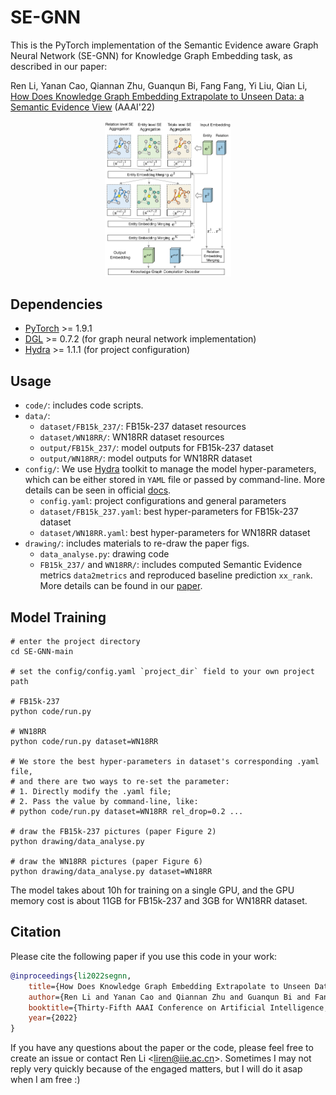 # SE-GNN
This is the PyTorch implementation of the Semantic Evidence aware Graph Neural Network (SE-GNN) for Knowledge Graph Embedding task, as described in our paper: 

Ren Li, Yanan Cao, Qiannan Zhu, Guanqun Bi, Fang Fang, Yi Liu, Qian Li, [How Does Knowledge Graph Embedding Extrapolate
to Unseen Data: a Semantic Evidence View](https://arxiv.org/pdf/2109.11800.pdf) (AAAI'22)

<kbd>
    <div align=center>
        <img src="./overview.png" width="40%" alt="SE-GNN"/>
    </div>
</kbd>

## Dependencies
- [PyTorch](https://pytorch.org/) >= 1.9.1
- [DGL](https://www.dgl.ai/) >= 0.7.2 (for graph neural network implementation)
- [Hydra](https://hydra.cc/) >= 1.1.1 (for project configuration)

## Usage
- `code/`: includes code scripts.
- `data/`: 
    - `dataset/FB15k_237/`: FB15k-237 dataset resources
    - `dataset/WN18RR/`: WN18RR dataset resources
    - `output/FB15k_237/`: model outputs for FB15k-237 dataset
    - `output/WN18RR/`: model outputs for WN18RR dataset
- `config/`: We use [Hydra](https://hydra.cc/) toolkit to manage the model hyper-parameters, which can be either stored in `YAML` file or passed by command-line. More details can be seen in official [docs](https://hydra.cc/docs/intro/).
    - `config.yaml`: project configurations and general parameters
    - `dataset/FB15k_237.yaml`: best hyper-parameters for FB15k-237 dataset
    - `dataset/WN18RR.yaml`: best hyper-parameters for WN18RR dataset
- `drawing/`: includes materials to re-draw the paper figs. 
    - `data_analyse.py`: drawing code
    - `FB15k_237/` and `WN18RR/`: includes computed Semantic Evidence metrics `data2metrics` and reproduced baseline prediction `xx_rank`. More details can be found in our [paper](https://arxiv.org/pdf/2109.11800.pdf).

## Model Training
```shell script
# enter the project directory
cd SE-GNN-main

# set the config/config.yaml `project_dir` field to your own project path

# FB15k-237
python code/run.py

# WN18RR
python code/run.py dataset=WN18RR

# We store the best hyper-parameters in dataset's corresponding .yaml file, 
# and there are two ways to re-set the parameter:
# 1. Directly modify the .yaml file;
# 2. Pass the value by command-line, like:
# python code/run.py dataset=WN18RR rel_drop=0.2 ...

# draw the FB15k-237 pictures (paper Figure 2)
python drawing/data_analyse.py

# draw the WN18RR pictures (paper Figure 6)
python drawing/data_analyse.py dataset=WN18RR
``` 

The model takes about 10h for training on a single GPU, and the GPU memory cost is about 11GB for FB15k-237 and 3GB for WN18RR dataset.

## Citation
Please cite the following paper if you use this code in your work:
```bibtex
@inproceedings{li2022segnn,
    title={How Does Knowledge Graph Embedding Extrapolate to Unseen Data: a Semantic Evidence View},
    author={Ren Li and Yanan Cao and Qiannan Zhu and Guanqun Bi and Fang Fang and Yi Liu and Qian Li},
    booktitle={Thirty-Fifth AAAI Conference on Artificial Intelligence, AAAI 2022},
    year={2022}
}
```
If you have any questions about the paper or the code, please feel free to create an issue or contact Ren Li \<liren@iie.ac.cn\>.
Sometimes I may not reply very quickly because of the engaged matters, but I will do it asap when I am free :)
